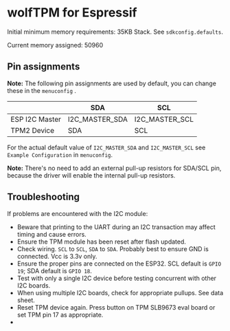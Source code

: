 # wolfTPM for Espressif

Initial minimum memory requirements: 35KB Stack. See `sdkconfig.defaults`.

Current memory assigned: 50960

## Pin assignments

**Note:** The following pin assignments are used by default, you can change these in the `menuconfig` .

|                  | SDA            | SCL            |
| ---------------- | -------------- | -------------- |
| ESP I2C Master   | I2C_MASTER_SDA | I2C_MASTER_SCL |
| TPM2 Device      | SDA            | SCL            |

For the actual default value of `I2C_MASTER_SDA` and `I2C_MASTER_SCL` see `Example Configuration` in `menuconfig`.

**Note:** There's no need to add an external pull-up resistors for SDA/SCL pin, because the driver will enable the internal pull-up resistors.

## Troubleshooting

If problems are encountered with the I2C module:

- Beware that printing to the UART during an I2C transaction may affect timing and cause errors.
- Ensure the TPM module has been reset after flash updated.
- Check wiring. `SCL` to `SCL`, `SDA` to `SDA`. Probably best to ensure GND is connected. Vcc is 3.3v only.
- Ensure the proper pins are connected on the ESP32. SCL default is `GPIO 19`;  SDA default is `GPIO 18`.
- Test with only a single I2C device before testing concurrent with other I2C boards.
- When using multiple I2C boards, check for appropriate pullups. See data sheet.
- Reset TPM device again. Press button on TPM SLB9673 eval board or set TPM pin 17 as appropriate.
- 